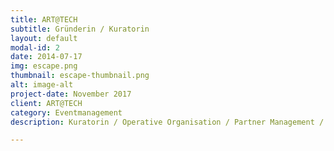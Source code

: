 ```yaml
---
title: ART@TECH
subtitle: Gründerin / Kuratorin
layout: default
modal-id: 2
date: 2014-07-17
img: escape.png
thumbnail: escape-thumbnail.png
alt: image-alt
project-date: November 2017
client: ART@TECH
category: Eventmanagement
description: Kuratorin / Operative Organisation / Partner Management / Marketing

---
```

